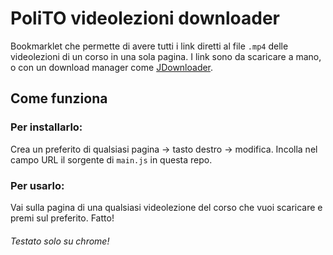 # PoliTO videolezioni downloader
Bookmarklet che permette di avere tutti i link diretti al file `.mp4` delle videolezioni di un corso in una sola pagina.
I link sono da scaricare a mano, o con un download manager come [JDownloader](http://jdownloader.org/jdownloader2).

## Come funziona
### Per installarlo:
Crea un preferito di qualsiasi pagina -> tasto destro -> modifica.
Incolla nel campo URL il sorgente di `main.js` in questa repo.

### Per usarlo:
Vai sulla pagina di una qualsiasi videolezione del corso che vuoi scaricare e premi sul preferito. Fatto!

###### Testato solo su chrome!
